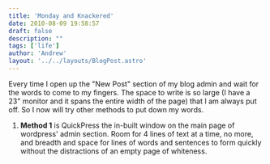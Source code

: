 ```yaml
---
title: 'Monday and Knackered'
date: 2010-08-09 19:58:57
draft: false
description: ""
tags: ['life']
author: 'Andrew'
layout: '../../layouts/BlogPost.astro'
---
```


Every time I open up the "New Post" section of my blog admin and wait for the words to come to my fingers. The space to write is so large (I have a 23" monitor and it spans the entire width of the page) that I am always put off. So I now will try other methods to put down my words.

1.  **Method 1** is QuickPress the in-built window on the main page of wordpress' admin section. Room for 4 lines of text at a time, no more, and breadth and space for lines of words and sentences to form quickly without the distractions of an empty page of whiteness.
